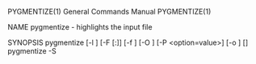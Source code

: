 PYGMENTIZE(1)                                                 General Commands Manual                                                PYGMENTIZE(1)

NAME
       pygmentize - highlights the input file

SYNOPSIS
       pygmentize [-l <lexer>] [-F <filter>[:<options>]] [-f <formatter>] [-O <options>] [-P <option=value>] [-o <outfile>] [<infile>]
       pygmentize -S <style> -f <formatter> [-a <arg>] [-O <options>] [-P <option=value>]
       pygmentize -L [<which> ...]
       pygmentize -H <type> <name>
       pygmentize -h | -V

DESCRIPTION
       Pygments  is  a generic syntax highlighter for general use in all kinds of software such as forum systems, wikis or other applications that
       need to prettify source code.

       Its highlights are:
         * a wide range of common languages and markup formats is supported
         * special attention is paid to details, increasing quality by a fair amount
         * support for new languages and formats are added easily
         * a number of output formats, presently HTML, LaTeX and ANSI sequences
         * it is usable as a command-line tool and as a library
         * ... and it highlights even Brainfuck!

       pygmentize is a command that uses Pygments to highlight the input file and write the result to <outfile>. If no <infile> is given, stdin is
       used.

OPTIONS
       A summary of options is included below.

       -l <lexer>
              Set the lexer name. If not given, the lexer is guessed from the extension of the input file name (this obviously doesn't work if the
              input is stdin).

       -F <filter>[:<options>]
              Add a filter to the token stream. You can give options in the same way as for -O after a colon  (note:  there  must  not  be  spaces
              around the colon).  This option can be given multiple times.

       -f <formatter>
              Set the formatter name. If not given, it will be guessed from the extension of the output file name. If no output file is given, the
              terminal formatter will be used by default.

       -o <outfile>
              Set output file. If not given, stdout is used.

       -O <options>
              With this option, you can give the lexer and formatter a comma-separated list of  options,  e.g.  "-O  bg=light,python=cool".  Which
              options are valid for which lexers and formatters can be found in the documentation.  This option can be given multiple times.

       -P <option=value>
              This option adds lexer and formatter options like the -O option, but you can only give one option per -P. That way, the option value
              may contain commas and equals signs, which it can't with -O.

       -S <style>
              Print out style definitions for style <style> and for formatter <formatter>.  The meaning of the argument given by -a <arg> is  for‐
              matter dependent and can be found in the documentation.

       -L [<which> ...]
              List  lexers,  formatters,  styles  or filters. Set <which> to the thing you want to list (e.g. "styles"), or omit it to list every‐
              thing.

       -H <type> <name>
              Print detailed help for the object <name> of type <type>, where <type> is one of "lexer", "formatter" or "filter".

       -h     Show help screen.

       -V     Show version of the Pygments package.

SEE ALSO
       /usr/share/doc/python-pygments/index.html

AUTHOR
       pygmentize was written by Georg Brandl <g.brandl@gmx.net>.

       This manual page was written by Piotr Ozarowski <ozarow@gmail.com>, for the Debian project (but may be used by others).

                                                                 February 15, 2007                                                   PYGMENTIZE(1)
